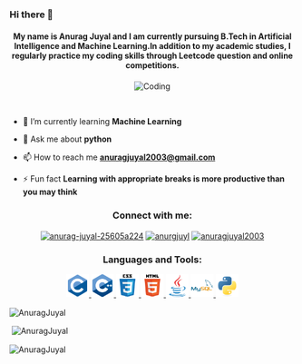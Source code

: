 ### Hi there 👋
<h4 align="center">My name is Anurag Juyal and I am currently pursuing B.Tech in Artificial Intelligence and Machine Learning.In addition to my academic studies, I regularly practice my coding skills through Leetcode question and online competitions.</h4>
<p align="center"> <img align="center" alt="Coding" width="400" src="https://cdn.dribbble.com/users/1162077/screenshots/3848914/programmer.gif"/> </p>
<br>

- 🌱 I’m currently learning **Machine Learning**

- 💬 Ask me about **python**

- 📫 How to reach me **anuragjuyal2003@gmail.com**

- ⚡ Fun fact **Learning with appropriate breaks is more productive than you may think**

<h3 align="center">Connect with me:</h3>
<p align="center">
<a href="https://linkedin.com/in/anurag-juyal-25605a224" target="blank"><img align="center" src="https://raw.githubusercontent.com/rahuldkjain/github-profile-readme-generator/master/src/images/icons/Social/linked-in-alt.svg" alt="anurag-juyal-25605a224" height="30" width="40" /></a>
<a href="https://kaggle.com/anurgjuyl" target="blank"><img align="center" src="https://raw.githubusercontent.com/rahuldkjain/github-profile-readme-generator/master/src/images/icons/Social/kaggle.svg" alt="anurgjuyl" height="30" width="40" /></a>
<a href="https://www.leetcode.com/anuragjuyal2003" target="blank"><img align="center" src="https://raw.githubusercontent.com/rahuldkjain/github-profile-readme-generator/master/src/images/icons/Social/leet-code.svg" alt="anuragjuyal2003" height="30" width="40" /></a>
</p>

<h3 align="center">Languages and Tools:</h3>
<p align="center"> <a href="https://www.cprogramming.com/" target="_blank" rel="noreferrer"> <img src="https://raw.githubusercontent.com/devicons/devicon/master/icons/c/c-original.svg" alt="c" width="40" height="40"/> </a> <a href="https://www.w3schools.com/cpp/" target="_blank" rel="noreferrer"> <img src="https://raw.githubusercontent.com/devicons/devicon/master/icons/cplusplus/cplusplus-original.svg" alt="cplusplus" width="40" height="40"/> </a> <a href="https://www.w3schools.com/css/" target="_blank" rel="noreferrer"> <img src="https://raw.githubusercontent.com/devicons/devicon/master/icons/css3/css3-original-wordmark.svg" alt="css3" width="40" height="40"/> </a> <a href="https://www.w3.org/html/" target="_blank" rel="noreferrer"> <img src="https://raw.githubusercontent.com/devicons/devicon/master/icons/html5/html5-original-wordmark.svg" alt="html5" width="40" height="40"/> </a> <a href="https://www.java.com" target="_blank" rel="noreferrer"> <img src="https://raw.githubusercontent.com/devicons/devicon/master/icons/java/java-original.svg" alt="java" width="40" height="40"/> </a> <a href="https://www.mysql.com/" target="_blank" rel="noreferrer"> <img src="https://raw.githubusercontent.com/devicons/devicon/master/icons/mysql/mysql-original-wordmark.svg" alt="mysql" width="40" height="40"/> </a> <a href="https://www.python.org" target="_blank" rel="noreferrer"> <img src="https://raw.githubusercontent.com/devicons/devicon/master/icons/python/python-original.svg" alt="python" width="40" height="40"/> </a> </p>

<p><img align="center" src="https://github-readme-stats.vercel.app/api/top-langs?username=AnuragJuyal&show_icons=true&locale=en&layout=compact" alt="AnuragJuyal" /></p>
<p>&nbsp;<img align="center" src="https://github-readme-stats.vercel.app/api?username=AnuragJuyal&show_icons=true&locale=en" alt="AnuragJuyal" /></p>
<p><img align="center" src="https://github-readme-streak-stats.herokuapp.com/?user=AnuragJuyal&" alt="AnuragJuyal" /></p>
